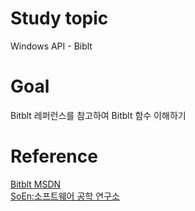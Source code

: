 # Study topic
  
Windows API - Biblt  
  
# Goal
  
Bitblt 레퍼런스를 참고하여 Bitblt 함수 이해하기  
  
# Reference
  
<a href = "https://docs.microsoft.com/en-us/windows/win32/api/wingdi/nf-wingdi-bitblt">Bitblt MSDN</a>  
<a href = "http://www.soen.kr/">SoEn:소프트웨어 공학 연구소</a>
